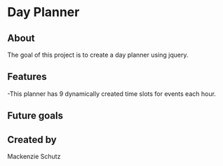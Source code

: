# Day Planner

## About

The goal of this project is to create a day planner using jquery.

## Features
-This planner has 9 dynamically created time slots for events each hour. 


## Future goals



## Created by

Mackenzie Schutz